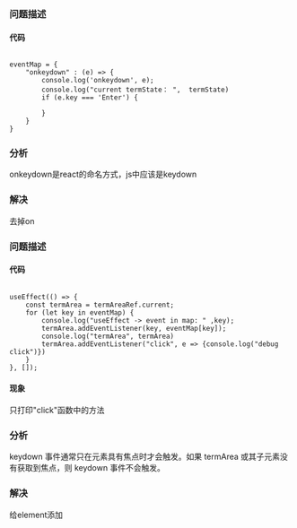 
### 问题描述

#### 代码
```

eventMap = {
    "onkeydown" : (e) => {
        console.log('onkeydown', e);
        console.log("current termState： ",  termState)
        if (e.key === 'Enter') {
            
        }
    }
}

```


### 分析

onkeydown是react的命名方式，js中应该是keydown

### 解决
去掉on  




### 问题描述

#### 代码
```

useEffect(() => {
    const termArea = termAreaRef.current;
    for (let key in eventMap) {
        console.log("useEffect -> event in map: " ,key);
        termArea.addEventListener(key, eventMap[key]);
        console.log("termArea", termArea)
        termArea.addEventListener("click", e => {console.log("debug click")})
    }
}, []);
```

#### 现象

只打印"click"函数中的方法


### 分析
keydown 事件通常只在元素具有焦点时才会触发。如果 termArea 或其子元素没有获取到焦点，则 keydown 事件不会触发。


### 解决
给element添加



